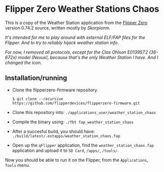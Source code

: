 # Flipper Zero Weather Stations Chaos

This is a copy of the Weather Station application from the [Flipper
Zero](https://flipperzero.one/) version 0.74.2 source, written mostly by
*Skorpionm*.

*It's intended for me to play around with external ELF/FAP files for the
Flipper. And to try to reliably hijack weather station info.*

*For now, I removed all protocols, except for the Clas Ohlson E0139ST2
(36-672x) model (Nexus), because that's the only Weather Station I
have. And I changed the icon.*

## Installation/running

- Clone the flipperzero-firmware repository.
  ```
  $ git clone --recursive https://github.com/flipperdevices/flipperzero-firmware.git
  ```

- Clone this repository into: `./applications_user/weather_station_chaos`

- Compile the binary using: `./fbt fap_weather_station_chaos`

- After a succesful build, you should have:
  `./build/latest/.extapps/weather_station_chaos.fap`

- Open up the `qFlipper` application, find the
  `weather_station_chaos.fap` application and upload it to `SD Card`,
  `/apps/`, `/tools/`.

Now you should be able to run it on the Flipper, from the
`Applications`, `Tools` menu.
